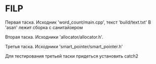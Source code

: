 # FILP
Первая таска. Исходник 'word_count/main.cpp', текст 'build/text.txt'
В 'asan' лежит сборка с санитайзером

Вторая таска. Исходники 'allocator/allocator.h'.

Третья таска. Исходники 'smart_pointer/smart_pointer.h'

Для тестирования третьей таски придеться установить catch2
